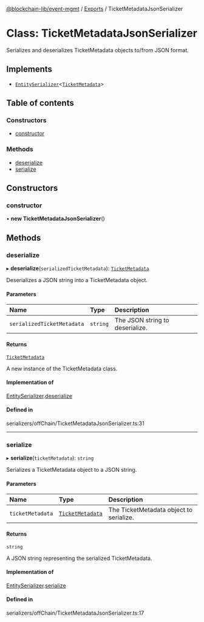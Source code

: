 [@blockchain-lib/event-mgmt](../README.md) / [Exports](../modules.md) / TicketMetadataJsonSerializer

# Class: TicketMetadataJsonSerializer

Serializes and deserializes TicketMetadata objects to/from JSON format.

## Implements

- [`EntitySerializer`](../interfaces/EntitySerializer.md)<[`TicketMetadata`](TicketMetadata.md)\>

## Table of contents

### Constructors

- [constructor](TicketMetadataJsonSerializer.md#constructor)

### Methods

- [deserialize](TicketMetadataJsonSerializer.md#deserialize)
- [serialize](TicketMetadataJsonSerializer.md#serialize)

## Constructors

### constructor

• **new TicketMetadataJsonSerializer**()

## Methods

### deserialize

▸ **deserialize**(`serializedTicketMetadata`): [`TicketMetadata`](TicketMetadata.md)

Deserializes a JSON string into a TicketMetadata object.

#### Parameters

| Name | Type | Description |
| :------ | :------ | :------ |
| `serializedTicketMetadata` | `string` | The JSON string to deserialize. |

#### Returns

[`TicketMetadata`](TicketMetadata.md)

A new instance of the TicketMetadata class.

#### Implementation of

[EntitySerializer](../interfaces/EntitySerializer.md).[deserialize](../interfaces/EntitySerializer.md#deserialize)

#### Defined in

serializers/offChain/TicketMetadataJsonSerializer.ts:31

___

### serialize

▸ **serialize**(`ticketMetadata`): `string`

Serializes a TicketMetadata object to a JSON string.

#### Parameters

| Name | Type | Description |
| :------ | :------ | :------ |
| `ticketMetadata` | [`TicketMetadata`](TicketMetadata.md) | The TicketMetadata object to serialize. |

#### Returns

`string`

A JSON string representing the serialized TicketMetadata.

#### Implementation of

[EntitySerializer](../interfaces/EntitySerializer.md).[serialize](../interfaces/EntitySerializer.md#serialize)

#### Defined in

serializers/offChain/TicketMetadataJsonSerializer.ts:17
